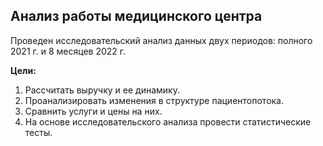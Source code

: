 Анализ работы медицинского центра
-------------------------------------
Проведен исследовательский анализ данных двух периодов: полного 2021 г. и 8 месяцев 2022 г.

**Цели:**

1. Рассчитать выручку и ее динамику.
2. Проанализировать изменения в структуре пациентопотока.
3. Сравнить услуги и цены на них.
4. На основе исследовательского анализа провести статистические тесты.
